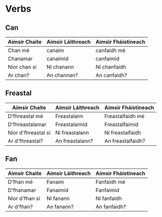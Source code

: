 # Verbs

## Can

| **Aimsir Chaite** | **Aimsir Láithreach** | **Aimsir Fháistineach** |
| ----------------- | --------------------- | ----------------------- |
| Chan mé           | canaim                | canfaidh mé             |
| Chanamar          | canaimid              | canfaimid               |
| Níor chan sí      | Ní chanann            | Ní chanfaidh             |
| Ar chan?          | An channan?           | An canfaidh?             |

## Freastal

| **Aimsir Chaite**   | **Aimsir Láithreach** | **Aimsir Fháistineach** |
| ------------------- | --------------------- | ----------------------- |
| D'fhreastal mé      | Freastalaim           | Freastalfaidh mé        |
| D'fhreastalamar     | Freastalaimid         | Freastalfaimid          |
| Níor d'fhreastal sí | Ní freastalann        | Ní freastalfaidh        |
| Ar d'fhreastal?     | An freastalann?       | An freastalfaidh?       |

## Fan

| **Aimsir Chaite** | **Aimsir Láithreach** | **Aimsir Fháistineach** |
| ----------------- | --------------------- | ----------------------- |
| D'fhan mé         | Fanaim                | Fanfaidh mé             |
| D'fhanamar        | Fanaimid              | Fanfaimid               |
| Níor d'fhan sí    | Ní fanann             | Ní fanfaidh             |
| Ar d'fhan?        | An fanann?            | An fanfaidh?            |

